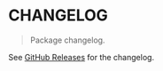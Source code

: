 # CHANGELOG

> Package changelog.

See [GitHub Releases](https://github.com/stdlib-js/stats-incr-min/releases) for the changelog.